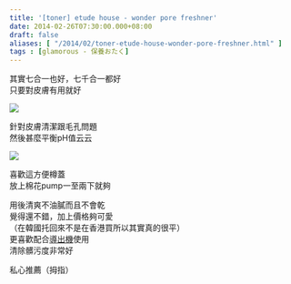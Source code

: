 ```yaml
---
title: '[toner] etude house - wonder pore freshner'
date: 2014-02-26T07:30:00.000+08:00
draft: false
aliases: [ "/2014/02/toner-etude-house-wonder-pore-freshner.html" ]
tags : [glamorous - 保養おたく]
---
```


其實七合一也好，七千合一都好  
只要對皮膚有用就好  

[![](https://4.bp.blogspot.com/-cC6SOqoitF4/XC30mnGU8RI/AAAAAAAADzg/_6VAmuTqWc0po7-DgsWzYK9E70ujWjvBACLcBGAs/s640/38.jpg)](https://4.bp.blogspot.com/-cC6SOqoitF4/XC30mnGU8RI/AAAAAAAADzg/_6VAmuTqWc0po7-DgsWzYK9E70ujWjvBACLcBGAs/s1600/38.jpg)

針對皮膚清潔跟毛孔問題  
然後甚麼平衡pH值云云  

[![](https://2.bp.blogspot.com/-GadNX0NzMqg/XC30ulFuWLI/AAAAAAAADzo/Xr_a-GzMc_scZiU86BvHTHFrjrD9JqOiQCLcBGAs/s640/39.jpg)](https://2.bp.blogspot.com/-GadNX0NzMqg/XC30ulFuWLI/AAAAAAAADzo/Xr_a-GzMc_scZiU86BvHTHFrjrD9JqOiQCLcBGAs/s1600/39.jpg)

喜歡這方便樽蓋  
放上棉花pump一至兩下就夠  
  
用後清爽不油膩而且不會乾  
覺得還不錯，加上價格夠可愛  
（在韓國托回來不是在香港買所以其實真的很平）  
更喜歡配合[導出機](http://www.hidie.net/2014/02/tools-hitachi-face-crie-nc-550.html)使用  
清除髒污度非常好  
  
私心推薦（拇指）